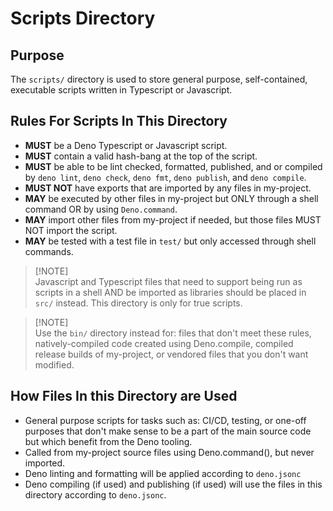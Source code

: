 # **Scripts Directory**

## **Purpose**

The `scripts/` directory is used to store general purpose, self-contained, executable scripts written in Typescript or Javascript.

## **Rules For Scripts In This Directory**

- **MUST** be a Deno Typescript or Javascript script.
- **MUST** contain a valid hash-bang at the top of the script.
- **MUST** be able to be lint checked, formatted, published, and or compiled by `deno lint`, `deno check`, `deno fmt`, `deno publish`, and `deno compile`.
- **MUST NOT** have exports that are imported by any files in my-project.
- **MAY** be executed by other files in my-project but ONLY through a shell command OR by using `Deno.command`.
- **MAY** import other files from my-project if needed, but those files MUST NOT import the script.
- **MAY** be tested with a test file in `test/` but only accessed through shell commands.

> [!NOTE]\
> Javascript and Typescript files that need to support being run as scripts in a shell AND be imported as libraries should be placed in `src/` instead. This directory is only for true scripts.

> [!NOTE]\
> Use the `bin/` directory instead for: files that don't meet these rules, natively-compiled code created using Deno.compile, compiled release builds of my-project, or vendored files that you don't want modified.

## **How Files In this Directory are Used**

- General purpose scripts for tasks such as: CI/CD, testing, or one-off purposes that don't make sense to be a part of the main source code but which benefit from the Deno tooling.
- Called from my-project source files using Deno.command(), but never imported.
- Deno linting and formatting will be applied according to `deno.jsonc`
- Deno compiling (if used) and publishing (if used) will use the files in this directory according to `deno.jsonc`.
